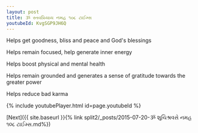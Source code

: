 ```yaml
---
layout: post
title: ૐ સ્તવપ્રિયાય નમહ ૧૦૮ ટાઈમ્સ
youtubeId: KvgSGP9JH6Q
---
```

 
 
Helps get goodness, bliss and peace and God's blessings
 
Helps remain focused, help generate inner energy 
 
Helps boost physical and mental health 
 
Helps remain grounded and generates a sense of gratitude towards the greater power 
 
Helps reduce bad karma
 
 
 
 


{% include youtubePlayer.html id=page.youtubeId %}
 
[Next]({{ site.baseurl }}{% link  split2/_posts/2015-07-20-ૐ શુચિશ્રવસે નમહ ૧૦૮ ટાઈમ્સ.md%})
 

